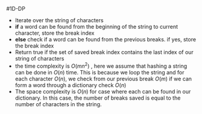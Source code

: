 #1D-DP 
- Iterate over the string of characters
- **if** a word can be found from the beginning of the string to current character, store the break index
- **else** check if a word can be found from the previous breaks. if yes, store the break index
- Return true if the set of saved break index contains the last index of our string of characters
- the time complexity is $O(mn^2)$ , here we assume that hashing a string can be done in $O(n)$ time. This is because we loop the string and for each character $O(n)$, we check from our previous break $O(m)$ if we can form a word through a dictionary check $O(n)$  
- The space complexity is $O(n)$ for case where each can be found in our dictionary. In this case, the number of breaks saved is equal to the number of characters in the string.